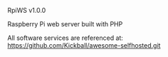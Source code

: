 
RpiWS v1.0.0


Raspberry Pi web server built with PHP



All software services are referenced at:
https://github.com/Kickball/awesome-selfhosted.git
